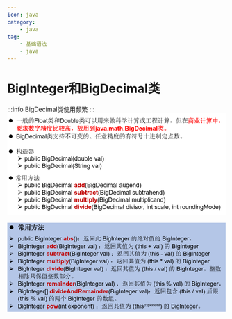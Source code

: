 ```yaml
---
icon: java
category: 
    - java
tag: 
    - 基础语法
    - java
---
```

# BigInteger和BigDecimal类
:::info
BigDecimal类使用频繁
:::
![image-20220719213457654](https://raw.githubusercontent.com/T4mako/ImageBed/main/image-20220719213457654.png)

![image-20220719213410722](https://raw.githubusercontent.com/T4mako/ImageBed/main/image-20220719213410722.png)


